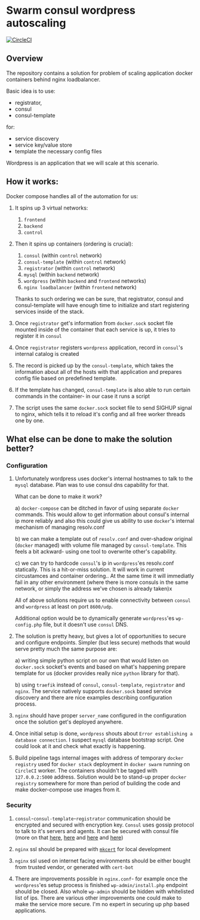 # Swarm consul wordpress autoscaling

[![CircleCI](https://circleci.com/gh/szymonrychu/swarm_consul_wordpress_autoscaling.svg?style=svg)](https://circleci.com/gh/szymonrychu/swarm_consul_wordpress_autoscaling)

## Overview

The repository contains a solution for problem of scaling application docker containers behind nginx loadbalancer.

Basic idea is to use:
 * registrator,
 * consul
 * consul-template

for:
 * service discovery
 * service key/value store
 * template the necessary config files

Wordpress is an application that we will scale at this scenario.

## How it works:

Docker compose handles all of the automation for us:

1. It spins up 3 virtual networks:
    1. `frontend`
    2. `backend`
    3. `control`

2. Then it spins up containers (ordering is crucial):
    1. `consul`                 (within `control` network)
    2. `consul-template`        (within `control` network)
    3. `registrator`            (within `control` network)
    4. `mysql`                  (within `backend` network)
    5. `wordpress`              (within `backend` and `frontend` networks)
    6. `nginx loadbalancer`     (within `frontend` network)

    Thanks to such ordering we can be sure, that registrator, consul and consul-template will have enough time to initialize and start registering services inside of the stack.

3. Once `registrator` get's information from `docker.sock` socket file mounted inside of the container that each service is up, it tries to register it in `consul`

4. Once `registrator` registers `wordpress` application, record in `consul`'s internal catalog is created

5. The record is picked up by the `consul-template`, which takes the information about all of the hosts with that application and prepares config file based on predefined template.

6. If the template has changed, `consul-template` is also able to run certain commands in the container- in our case it runs a script

7. The script uses the same `docker.sock` socket file to send SIGHUP signal to nginx, which tells it to reload it's config and all free worker threads one by one.

## What else can be done to make the solution better?

### Configuration

1. Unfortunately wordpress uses docker's internal hostnames to talk to the `mysql` database. Plan was to use consul dns capability for that.

    What can be done to make it work?

    a) `docker-compose` can be ditched in favor of using separate `docker` commands. This would allow to get information about consul's internal ip more reliably and also this could give us ability to use `docker`'s internal mechanism of managing resolv.conf

    b) we can make a template out of `resolv.conf` and over-shadow original (`docker` managed) with volume file managed by `consul-template`. This feels a bit ackward- using one tool to overwrite other's capability.

    c) we can try to hardcode `consul`'s ip in `wordpress`'es resolv.conf statically. This is a hit-or-miss solution. It will work in current circustamces and container ordering.. At the same time it will immediatly fail in any other environment (where there is more consuls in the same network, or simply the address we've chosen is already taken)x

    All of above solutions require us to enable connectivity between `consul` and `wordpress` at least on port `8600/udp`.

    Additional option would be to dynamically generate `wordpress`'es `wp-config.php` file, but it doesn't use `consul` DNS.

2. The solution is pretty heavy, but gives a lot of opportunities to secure and configure endpoints. Simpler (but less secure) methods that would serve pretty much the same purpose are:
    
    a) writing simple python script on our own that would listen on `docker.sock` socket's events and based on what's happening prepare template for us (docker provides really nice `python` library for that).

    b) using `traefik` instead of `consul`, `consul-template`, `registrator` and `nginx`. The service natively supports `docker.sock` based service discovery and there are nice examples describing configuration process.

3. `nginx` should have proper `server_name` configured in the configuration once the solution get's deployed anywhere.

4. Once initial setup is done, `wordpress` shouts about `Error establishing a database connection`. I suspect `mysql` database bootstrap script. One could look at it and check what exactly is happening.

5. Build pipeline tags internal images with address of temporary `docker registry` used for `docker stack` deployment in `docker swarm` running on `CircleCI` worker. The containers shouldn't be tagged with `127.0.0.2:5000` address. Solution would be to stand-up proper `docker registry` somewhere for more than period of building the code and make docker-compose use images from it.

### Security

1. `consul`-`consul-template`-`registrator` communication should be encrypted and secured with encryption key. `Consul` uses gossip protocol to talk to it's servers and agents. It can be secured with consul file (more on that [here](https://www.consul.io/docs/agent/options.html#_encrypt), [here](https://www.consul.io/docs/agent/options.html#ca_file) and [here](https://www.consul.io/docs/agent/options.html#verify_incoming) and [here](https://www.consul.io/docs/agent/options.html#verify_outgoing))

2. `nginx` ssl should be prepared with [`mkcert`](https://github.com/FiloSottile/mkcert) for local development

3. `nginx` ssl used on internet facing environments should be either bought from trusted vendor, or generated with `cert-bot`

4. There are improvements possible in `nginx.conf`- for example once the `wordpress`'es setup process is finished `wp-admin/install.php` endpoint should be closed. Also whole `wp-admin` should be hidden with whitelisted list of ips. There are various other improvements one could make to make the service more secure. I'm no expert in securing up php based applications.